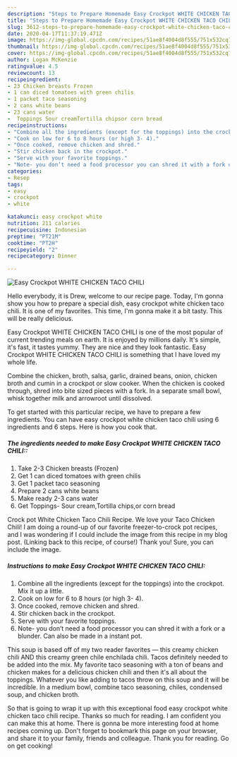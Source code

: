 ```yaml
---
description: "Steps to Prepare Homemade Easy Crockpot WHITE CHICKEN TACO CHILI"
title: "Steps to Prepare Homemade Easy Crockpot WHITE CHICKEN TACO CHILI"
slug: 3612-steps-to-prepare-homemade-easy-crockpot-white-chicken-taco-chili
date: 2020-04-17T11:37:19.471Z
image: https://img-global.cpcdn.com/recipes/51ae8f4004d8f555/751x532cq70/easy-crockpot-white-chicken-taco-chili-recipe-main-photo.jpg
thumbnail: https://img-global.cpcdn.com/recipes/51ae8f4004d8f555/751x532cq70/easy-crockpot-white-chicken-taco-chili-recipe-main-photo.jpg
cover: https://img-global.cpcdn.com/recipes/51ae8f4004d8f555/751x532cq70/easy-crockpot-white-chicken-taco-chili-recipe-main-photo.jpg
author: Logan McKenzie
ratingvalue: 4.5
reviewcount: 13
recipeingredient:
- 23 Chicken breasts Frozen
- 1 can diced tomatoes with green chilis
- 1 packet taco seasoning
- 2 cans white beans
- 23 cans water
-  Toppings Sour creamTortilla chipsor corn bread
recipeinstructions:
- "Combine all the ingredients (except for the toppings) into the crockpot. Mix it up a little."
- "Cook on low for 6 to 8 hours (or high 3- 4)."
- "Once cooked, remove chicken and shred."
- "Stir chicken back in the crockpot."
- "Serve with your favorite toppings."
- "Note- you don’t need a food processor you can shred it with a fork or a blunder. Can also be made in a instant pot."
categories:
- Resep
tags:
- easy
- crockpot
- white

katakunci: easy crockpot white
nutrition: 211 calories
recipecuisine: Indonesian
preptime: "PT21M"
cooktime: "PT2H"
recipeyield: "2"
recipecategory: Dinner

---
```



![Easy Crockpot WHITE CHICKEN TACO CHILI](https://img-global.cpcdn.com/recipes/51ae8f4004d8f555/751x532cq70/easy-crockpot-white-chicken-taco-chili-recipe-main-photo.jpg)

Hello everybody, it is Drew, welcome to our recipe page. Today, I'm gonna show you how to prepare a special dish, easy crockpot white chicken taco chili. It is one of my favorites. This time, I'm gonna make it a bit tasty. This will be really delicious.

Easy Crockpot WHITE CHICKEN TACO CHILI is one of the most popular of current trending meals on earth. It is enjoyed by millions daily. It's simple, it's fast, it tastes yummy. They are nice and they look fantastic. Easy Crockpot WHITE CHICKEN TACO CHILI is something that I have loved my whole life.

Combine the chicken, broth, salsa, garlic, drained beans, onion, chicken broth and cumin in a crockpot or slow cooker. When the chicken is cooked through, shred into bite sized pieces with a fork. In a separate small bowl, whisk together milk and arrowroot until dissolved.


To get started with this particular recipe, we have to prepare a few ingredients. You can have easy crockpot white chicken taco chili using 6 ingredients and 6 steps. Here is how you cook that.

##### The ingredients needed to make Easy Crockpot WHITE CHICKEN TACO CHILI::

1. Take 2-3 Chicken breasts (Frozen)
1. Get 1 can diced tomatoes with green chilis
1. Get 1 packet taco seasoning
1. Prepare 2 cans white beans
1. Make ready 2-3 cans water
1. Get  Toppings- Sour cream,Tortilla chips,or corn bread


Crock pot White Chicken Taco Chili Recipe. We love your Taco Chicken Chili! I am doing a round-up of our favorite freezer-to-crock pot recipes, and I was wondering if I could include the image from this recipe in my blog post. (Linking back to this recipe, of course!) Thank you! Sure, you can include the image. 

##### Instructions to make Easy Crockpot WHITE CHICKEN TACO CHILI:

1. Combine all the ingredients (except for the toppings) into the crockpot. Mix it up a little.
1. Cook on low for 6 to 8 hours (or high 3- 4).
1. Once cooked, remove chicken and shred.
1. Stir chicken back in the crockpot.
1. Serve with your favorite toppings.
1. Note- you don’t need a food processor you can shred it with a fork or a blunder. Can also be made in a instant pot.


This soup is based off of my two reader favorites — this creamy chicken chili AND this creamy green chile enchilada chili. Tacos definitely needed to be added into the mix. My favorite taco seasoning with a ton of beans and chicken makes for a delicious chicken chili and then it&#39;s all about the toppings. Whatever you like adding to tacos throw on this soup and it will be incredible. In a medium bowl, combine taco seasoning, chiles, condensed soup, and chicken broth. 

So that is going to wrap it up with this exceptional food easy crockpot white chicken taco chili recipe. Thanks so much for reading. I am confident you can make this at home. There is gonna be more interesting food at home recipes coming up. Don't forget to bookmark this page on your browser, and share it to your family, friends and colleague. Thank you for reading. Go on get cooking!
